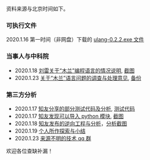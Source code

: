 
资料来源与北京时间如下。

### 可执行文件

2020.1.16 第一时间（非网盘）下载的 [ulang-0.2.2.exe 文件](可执行文件/ulang-0.2.2.exe)

### 当事人与中科院

- 2020.1.18 [刘雷关于“木兰”编程语言的情况说明](http://news.sciencenet.cn/htmlnews/2020/1/434969.shtm?id=434969), [截图](设计文档/刘雷关于“木兰”编程语言的情况说明.png)
- 2020.1.23 [关于“木兰”语言问题的调查与处理意见](http://www.cas.cn/tz/202001/P020200123637524199348.pdf), [备份](设计文档/中科院20200123.pdf)

### 第三方分析

- 2020.1.17 [知友分享的部分测试代码及分析](https://www.zhihu.com/question/366509495/answer/975810766), [测试代码](第三方分析/测试代码.ul)
- 2020.1.17 [知友发现可以导入 python 模块](https://www.zhihu.com/question/366509495/answer/977687177), [截图](第三方分析/导入python模块.png)
- 2020.1.18 [知友发布的逆向工程与分析](https://www.zhihu.com/question/366509495/answer/978966908)，[分析截图](第三方分析/逆向工程与相关分析.png)
- 2020.1.19 [个人所作探索与小结](个人分析.md)
- 2020.1.23 [来源不明的技术 qq 群](第三方分析/2020-01-23_分析.jpg)

欢迎各位查缺补漏！